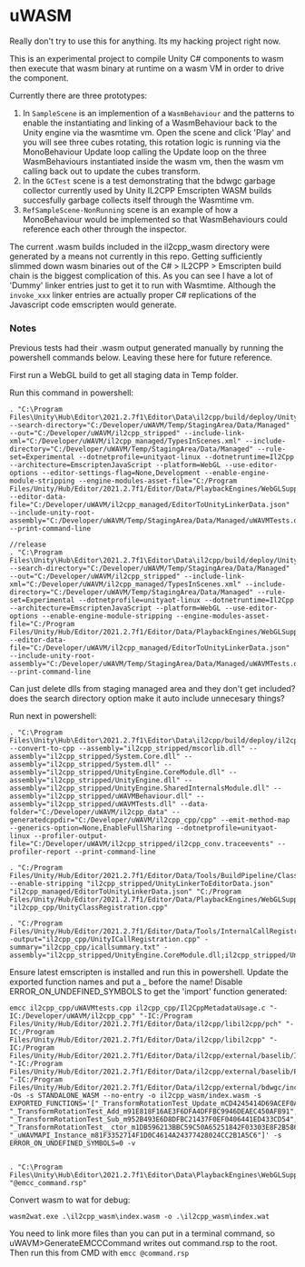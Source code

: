 # uWASM

Really don't try to use this for anything. Its my hacking project right now.

This is an experimental project to compile Unity C# components to wasm then execute that wasm binary at runtime on a wasm VM in order to drive the component. 

Currently there are three prototypes:

1. In `SampleScene` is an implemention of a `WasmBehaviour` and the patterns to enable the instantiating and linking of a WasmBehaviour back to the Unity engine via the wasmtime vm. Open the scene and click 'Play' and you will see three cubes rotating, this rotation logic is running via the MonoBehaviour Update loop calling the Update loop on the three WasmBehaviours instantiated inside the wasm vm, then the wasm vm calling back out to update the cubes transform.
2. In the `GCTest` scene is a test demonstrating that the bdwgc garbage collector currently used by Unity IL2CPP Emscripten WASM builds succesfully garbage collects itself through the Wasmtime vm.
3. `RefSampleScene-NonRunning` scene is an example of how a MonoBehaviour would be implemented so that WasmBehaviours could reference each other through the inspector.

The current .wasm builds included in the il2cpp_wasm directory were generated by a means not currently in this repo. Getting sufficiently slimmed down wasm binaries out of the C# > IL2CPP > Emscripten build chain is the biggest complication of this. As you can see I have a lot of 'Dummy' linker entries just to get it to run with Wasmtime. Although the `invoke_xxx` linker entries are actually proper C# replications of the Javascript code emscripten would generate.

### Notes

Previous tests had their .wasm output generated manually by running the powershell commands below. Leaving these here for future reference.

First run a WebGL build to get all staging data in Temp folder.

Run this command in powershell:
<!-- ```
. "C:\Program Files\Unity\Hub\Editor\2021.2.7f1\Editor\Data\il2cpp/build/deploy/UnityLinker.exe"  --search-directory="C:/Developer/uWAVM/Temp/StagingArea/Data/Managed" --out="C:/Developer/uWAVM/il2cpp_stripped" --include-link-xml="C:/Developer/uWAVM/il2cpp_managed/TypesInScenes.xml" --include-directory="C:/Developer/uWAVM/Temp/StagingArea/Data/Managed" --rule-set=Experimental --dotnetprofile=unityaot-linux --dotnetruntime=Il2Cpp --architecture=EmscriptenJavaScript --platform=WebGL --use-editor-options --enable-engine-module-stripping --engine-modules-asset-file="C:/Program Files/Unity/Hub/Editor/2021.2.7f1/Editor/Data/PlaybackEngines/WebGLSupport/modules.asset" --editor-data-file="C:/Developer/uWAVM/il2cpp_managed/EditorToUnityLinkerData.json" --include-unity-root-assembly="C:/Developer/uWAVM/Temp/StagingArea/Data/Managed/uWAVMTests.dll" --print-command-line
``` -->

``` from dag
. "C:\Program Files\Unity\Hub\Editor\2021.2.7f1\Editor\Data\il2cpp/build/deploy/UnityLinker.exe" --search-directory="C:/Developer/uWAVM/Temp/StagingArea/Data/Managed" --out="C:/Developer/uWAVM/il2cpp_stripped" --include-link-xml="C:/Developer/uWAVM/il2cpp_managed/TypesInScenes.xml" --include-directory="C:/Developer/uWAVM/Temp/StagingArea/Data/Managed" --rule-set=Experimental --dotnetprofile=unityaot-linux --dotnetruntime=Il2Cpp --architecture=EmscriptenJavaScript --platform=WebGL --use-editor-options --editor-settings-flag=None,Development --enable-engine-module-stripping --engine-modules-asset-file="C:/Program Files/Unity/Hub/Editor/2021.2.7f1/Editor/Data/PlaybackEngines/WebGLSupport/modules.asset" --editor-data-file="C:/Developer/uWAVM/il2cpp_managed/EditorToUnityLinkerData.json" --include-unity-root-assembly="C:/Developer/uWAVM/Temp/StagingArea/Data/Managed/uWAVMTests.dll" --print-command-line

//release
. "C:\Program Files\Unity\Hub\Editor\2021.2.7f1\Editor\Data\il2cpp/build/deploy/UnityLinker.exe" --search-directory="C:/Developer/uWAVM/Temp/StagingArea/Data/Managed" --out="C:/Developer/uWAVM/il2cpp_stripped" --include-link-xml="C:/Developer/uWAVM/il2cpp_managed/TypesInScenes.xml" --include-directory="C:/Developer/uWAVM/Temp/StagingArea/Data/Managed" --rule-set=Experimental --dotnetprofile=unityaot-linux --dotnetruntime=Il2Cpp --architecture=EmscriptenJavaScript --platform=WebGL --use-editor-options --enable-engine-module-stripping --engine-modules-asset-file="C:/Program Files/Unity/Hub/Editor/2021.2.7f1/Editor/Data/PlaybackEngines/WebGLSupport/modules.asset" --editor-data-file="C:/Developer/uWAVM/il2cpp_managed/EditorToUnityLinkerData.json" --include-unity-root-assembly="C:/Developer/uWAVM/Temp/StagingArea/Data/Managed/uWAVMTests.dll" --print-command-line
```
Can just delete dlls from staging managed area and they don't get included? does the search directory option make it auto include unnecesary things?

Run next in powershell:
<!-- ```
. "C:\Program Files\Unity\Hub\Editor\2021.2.7f1\Editor\Data\il2cpp/build/deploy/il2cpp.exe" --convert-to-cpp --assembly="il2cpp_stripped/mscorlib.dll"  --assembly="il2cpp_stripped/uWAVMBehaviour.dll" --assembly="il2cpp_stripped/uWAVMTests.dll" --data-folder="C:/Developer/uWAVM/il2cpp_data" --generatedcppdir="C:/Developer/uWAVM/il2cpp_cpp" --emit-method-map --dotnetprofile=unityaot-linux
``` -->

``` from dag
. "C:\Program Files\Unity\Hub\Editor\2021.2.7f1\Editor\Data\il2cpp/build/deploy/il2cpp.exe" --convert-to-cpp --assembly="il2cpp_stripped/mscorlib.dll" --assembly="il2cpp_stripped/System.Core.dll" --assembly="il2cpp_stripped/System.dll" --assembly="il2cpp_stripped/UnityEngine.CoreModule.dll" --assembly="il2cpp_stripped/UnityEngine.dll" --assembly="il2cpp_stripped/UnityEngine.SharedInternalsModule.dll" --assembly="il2cpp_stripped/uWAVMBehaviour.dll" --assembly="il2cpp_stripped/uWAVMTests.dll" --data-folder="C:/Developer/uWAVM/il2cpp_data" --generatedcppdir="C:/Developer/uWAVM/il2cpp_cpp/cpp" --emit-method-map --generics-option=None,EnableFullSharing --dotnetprofile=unityaot-linux --profiler-output-file="C:/Developer/uWAVM/il2cpp_stripped/il2cpp_conv.traceevents" --profiler-report --print-command-line
```

``` from dag
. "C:/Program Files/Unity/Hub/Editor/2021.2.7f1/Editor/Data/Tools/BuildPipeline/ClassRegistrationGenerator.exe" --enable-stripping "il2cpp_stripped/UnityLinkerToEditorData.json" "il2cpp_managed/EditorToUnityLinkerData.json" "C:/Program Files/Unity/Hub/Editor/2021.2.7f1/Editor/Data/PlaybackEngines/WebGLSupport/modules.asset" "il2cpp_cpp/UnityClassRegistration.cpp"
```

``` from dag
. "C:/Program Files/Unity/Hub/Editor/2021.2.7f1/Editor/Data/Tools/InternalCallRegistrationWriter/InternalCallRegistrationWriter.exe" -output="il2cpp_cpp/UnityICallRegistration.cpp" -summary="il2cpp_cpp/icallsummary.txt" -assembly="il2cpp_stripped/UnityEngine.CoreModule.dll;il2cpp_stripped/UnityEngine.SharedInternalsModule.dll"
```


Ensure latest emscripten is installed and run this in powershell. Update the exported function names and put a _ before the name! Disable ERROR_ON_UNDEFINED_SYMBOLS to get the 'import' function generated:
```
emcc il2cpp_cpp/uWAVMtests.cpp il2cpp_cpp/Il2CppMetadataUsage.c "-IC:/Developer/uWAVM/il2cpp_cpp" "-IC:/Program Files/Unity/Hub/Editor/2021.2.7f1/Editor/Data/il2cpp/libil2cpp/pch" "-IC:/Program Files/Unity/Hub/Editor/2021.2.7f1/Editor/Data/il2cpp/libil2cpp" "-IC:/Program Files/Unity/Hub/Editor/2021.2.7f1/Editor/Data/il2cpp/external/baselib/Include" "-IC:/Program Files/Unity/Hub/Editor/2021.2.7f1/Editor/Data/il2cpp/external/baselib/Platforms/WebGL/Include" "-IC:/Program Files/Unity/Hub/Editor/2021.2.7f1/Editor/Data/il2cpp/external/bdwgc/include" -Os -s STANDALONE_WASM --no-entry -o il2cpp_wasm/index.wasm -s EXPORTED_FUNCTIONS='["_TransformRotationTest_Update_mCD4245414D69ACEF0A6EC3E364E9A9C08C489F18", "_TransformRotationTest_Add_m91E818F16AE3F6DFA4DFFBC9946DEAEC450AFB91", "_TransformRotationTest_Sub_m952B493E6D8DFBC21437F0EF0406441ED433CD54", "_TransformRotationTest__ctor_m1DB596213BBC59C50A65251842F03303E8F2B586", "_uWAVMAPI_Instance_m81F3352714F1D0C4614A24377428024CC2B1A5C6"]' -s ERROR_ON_UNDEFINED_SYMBOLS=0 -v


. "C:\Program Files\Unity\Hub\Editor\2021.2.7f1\Editor\Data\PlaybackEngines\WebGLSupport\BuildTools\Emscripten\emscripten\emcc.bat" "@emcc_command.rsp"
```

Convert wasm to wat for debug:
```
wasm2wat.exe .\il2cpp_wasm\index.wasm -o .\il2cpp_wasm\index.wat
```


You need to link more files than you can put in a terminal command, so uWAVM>GenerateEMCCCommand writes out command.rsp to the root. Then run this from CMD with `emcc @command.rsp`

